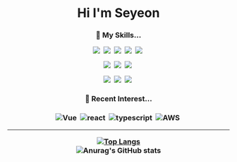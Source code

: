 <h1 align="center">Hi I'm Seyeon</h1>


<h3 align="center">🌈 My Skills...</h3>
<p align="center">
<img src="https://img.shields.io/badge/C-A8B9CC?style=flat-square&logo=C&logoColor=white"/>&nbsp;
<img src="https://img.shields.io/badge/Python-3776AB?style=flat-square&logo=Python&logoColor=white"/>&nbsp;
<img src="https://img.shields.io/badge/JAVA-007396?style=flat-square&logo=java&logoColor=white"/>&nbsp;
<img src="https://img.shields.io/badge/Kotlin-7F52FF?style=flat-square&logo=Kotlin&logoColor=white"/>&nbsp;
<img src="https://img.shields.io/badge/PHP-777BB4?style=flat-square&logo=PHP&logoColor=white"/>&nbsp;
</p>
<p align="center">
<img src="https://img.shields.io/badge/html-E34F26?style=flat-square&logo=html5&logoColor=white"/>&nbsp;
<img src="https://img.shields.io/badge/css-1572B6?style=flat-square&logo=css3&logoColor=white"/>&nbsp;
<img src="https://img.shields.io/badge/javascript-F7DF1E?style=flat-square&logo=javascript&logoColor=white"/>&nbsp;
</p>
<p align="center">
<img src="https://img.shields.io/badge/Android-3DDC84?style=flat-square&logo=Android&logoColor=white"/>&nbsp;
<img src="https://img.shields.io/badge/Flutter-02569B?style=flat-square&logo=Flutter&logoColor=white"/>&nbsp;
<img src="https://img.shields.io/badge/mysql-4479A1?style=flat-square&logo=mysql&logoColor=white"/>&nbsp;
</p>

<h3 align="center">🤔 Recent Interest...<h3>
<p align="center">
<img alt="Vue" src ="https://img.shields.io/badge/Vue.js-4FC08D?&style=flat-square&logo=VUE&logoColor=white"/>&nbsp;
<img alt="react" src="https://img.shields.io/badge/react-61DAFB?style=flat-square&logo=REACT&logoColor=white"/>&nbsp;
<img alt="typescript" src="https://img.shields.io/badge/Typescript-3178C6?style=flat-square&logo=Typescript&logoColor=white"/>&nbsp;
<img alt="AWS" src ="https://img.shields.io/badge/Amazon AWS-232F3E?&style=flat-square&logo=Amazon-AWS&logoColor=white"/>&nbsp;
</p>
  
---
<div align="center">
  
[![Top Langs](https://github-readme-stats.vercel.app/api/top-langs/?username=PSYcode04&layout=compact)](https://github.com/anuraghazra/github-readme-stats)
  <br>
![Anurag's GitHub stats](https://github-readme-stats.vercel.app/api?username=PSYcode04&show_icons=true&theme=vue-dark)
  
</div>
  
<!-- ### 📝 Project -->
